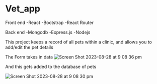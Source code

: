 # Vet_app


Front end
-React
-Bootstrap
-React Router

Back end 
-Mongodb
-Express.js
-Nodejs


This project keeps a record of all pets within a clinic, and allows you to add/edit the pet details

The Form takes in data
![Screen Shot 2023-08-28 at 9 08 36 pm](https://github.com/ki-xu-6964/Vet_app/assets/119022603/c6b1c42f-bdaf-4af2-a089-352fb5223145)

And this gets added to the database of pets


![Screen Shot 2023-08-28 at 9 08 30 pm](https://github.com/ki-xu-6964/Vet_app/assets/119022603/2da932ff-09f0-4bbd-aeb7-f5a6c4e93e90)

